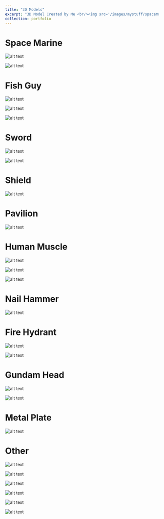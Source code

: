 ```yaml
---
title: "3D Models"
excerpt: "3D Model Created by Me <br/><img src='/images/mystuff/spacemarine.png'>"
collection: portfolio
---
```

Space Marine
======
![alt text](/images/mystuff/spacemarine.png)

![alt text](/images/mystuff/spacemarine_2.png)

Fish Guy
======
![alt text](/images/mystuff/FishGuyRenderOrange.png)

![alt text](/images/mystuff/fishguy.png)

![alt text](/images/mystuff/Fishguy2.png)

Sword
======
![alt text](/images/mystuff/sword.png)

![alt text](/images/mystuff/sword2.png)

Shield
======
![alt text](/images/mystuff/shield.png)

Pavilion
======
![alt text](/images/mystuff/pavilion.png)

Human Muscle
======
![alt text](/images/mystuff/muscle.png)

![alt text](/images/mystuff/muscle2.png)

![alt text](/images/mystuff/muscle3.jpg)

Nail Hammer
======
![alt text](/images/mystuff/nailhammer.jpg)

Fire Hydrant
======
![alt text](/images/mystuff/firehydrant.jpg)

![alt text](/images/mystuff/firehydrant2.jpg)

Gundam Head
======
![alt text](/images/mystuff/gundam2.png)

![alt text](/images/mystuff/gundam.png)

Metal Plate
======
![alt text](/images/mystuff/metal.png)

Other
=====
![alt text](/images/mystuff/WallE.png)

![alt text](/images/mystuff/Airen.png)

![alt text](/images/mystuff/Tank.png)

![alt text](/images/mystuff/Demon.png)

![alt text](/images/mystuff/Laptop.png)

![alt text](/images/mystuff/Telescope.jpg)
<!-- ![alt text](/images/mystuff) -->
